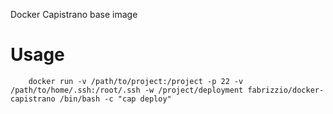 Docker Capistrano base image


Usage
=====

```
    docker run -v /path/to/project:/project -p 22 -v /path/to/home/.ssh:/root/.ssh -w /project/deployment fabrizzio/docker-capistrano /bin/bash -c "cap deploy"
```
